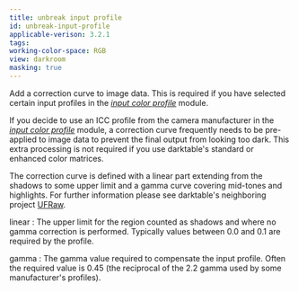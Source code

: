 ```yaml
---
title: unbreak input profile
id: unbreak-input-profile
applicable-verison: 3.2.1
tags: 
working-color-space: RGB 
view: darkroom
masking: true
---
```


Add a correction curve to image data. This is required if you have selected certain input profiles in the [_input color profile_](./input-color-profile.md) module.

If you decide to use an ICC profile from the camera manufacturer in the [_input color profile_](./input-color-profile.md) module, a correction curve frequently needs to be pre-applied to image data to prevent the final output from looking too dark. This extra processing is not required if you use darktable's standard or enhanced color matrices. 

The correction curve is defined with a linear part extending from the shadows to some upper limit and a gamma curve covering mid-tones and highlights. For further information please see darktable's neighboring project [UFRaw](http://ufraw.sourceforge.net).

linear
: The upper limit for the region counted as shadows and where no gamma correction is performed. Typically values between 0.0 and 0.1 are required by the profile.

gamma
: The gamma value required to compensate the input profile. Often the required value is 0.45 (the reciprocal of the 2.2 gamma used by some manufacturer's profiles).
